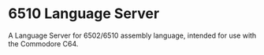 # 6510 Language Server

A Language Server for 6502/6510 assembly language, intended for use with the Commodore C64.

